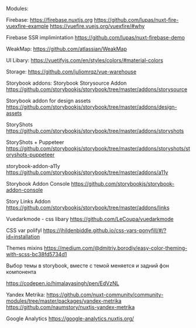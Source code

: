 Modules:

Firebase:
https://firebase.nuxtjs.org
https://github.com/lupas/nuxt-fire-vuexfire-example
https://vuefire.vuejs.org/vuexfire/#why

Firebase SSR implimintation 
https://github.com/lupas/nuxt-firebase-demo

WeakMap:
https://github.com/atlassian/WeakMap

UI Libary:
https://vuetifyjs.com/en/styles/colors/#material-colors


Storage:
https://github.com/juliomrqz/vue-warehouse


Storybook addons:
Storybook Storysource Addon
https://github.com/storybookjs/storybook/tree/master/addons/storysource

Storybook addon for design assets
https://github.com/storybookjs/storybook/tree/master/addons/design-assets

StoryShots
https://github.com/storybookjs/storybook/tree/master/addons/storyshots

StoryShots + Puppeteer
https://github.com/storybookjs/storybook/tree/master/addons/storyshots/storyshots-puppeteer

storybook-addon-a11y
https://github.com/storybookjs/storybook/tree/master/addons/a11y

Storybook Addon Console
https://github.com/storybookjs/storybook-addon-console

Story Links Addon
https://github.com/storybookjs/storybook/tree/master/addons/links


Vuedarkmode - css libary
https://github.com/LeCoupa/vuedarkmode

CSS var polifyl
https://jhildenbiddle.github.io/css-vars-ponyfill/#/?id=installation

Themes mixins
https://medium.com/@dmitriy.borodiy/easy-color-theming-with-scss-bc38fd5734d1

Выбор темы в storybook, вместе с темой меняется и задний фон компонента

https://codepen.io/himalayasingh/pen/EdVzNL



Yandex Metrika:
https://github.com/nuxt-community/community-modules/tree/master/packages/yandex-metrika
https://github.com/naumstory/nuxtjs-yandex-metrika

Google Analytics
https://google-analytics.nuxtjs.org/